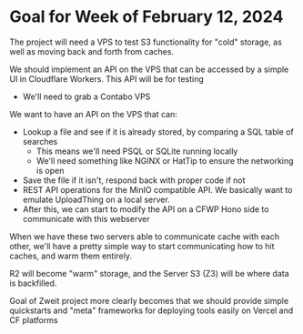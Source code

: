 # Goal for Week of February 12, 2024

The project will need a VPS to test S3 functionality for "cold" storage, as well as moving back and forth from caches. 

We should implement an API on the VPS that can be accessed by a simple UI in Cloudflare Workers. This API will be for testing
  - We'll need to grab a Contabo VPS

We want to have an API on the VPS that can:
- Lookup a file and see if it is already stored, by comparing a SQL table of searches
  - This means we'll need PSQL or SQLite running locally
  - We'll need something like NGINX or HatTip to ensure the networking is open
- Save the file if it isn't, respond back with proper code if not
- REST API operations for the MinIO compatible API. We basically want to emulate UploadThing on a local server.
- After this, we can start to modify the API on a CFWP Hono side to communicate with this webserver

When we have these two servers able to communicate cache with each other, we'll have a pretty simple way to start communicating how to hit caches, and warm them entirely.

R2 will become "warm" storage, and the Server S3 (Z3) will be where data is backfilled.

Goal of Zweit project more clearly becomes that we should provide simple quickstarts and "meta" frameworks for deploying tools easily on Vercel and CF platforms



